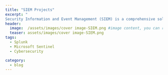 ```yaml
---
title: "SIEM Projects"
excerpt: "
Security Information and Event Management (SIEM) is a comprehensive solution that provides a holistic view of an organization's information security. SIEM systems aggregate and analyze data from various sources across your network, including security devices, systems, and applications."
header:
  image:  /assets/images/cover image-SIEM.png #image content, you can remove it if you want
  teaser: assets/images/cover image-SIEM.png
tags:
  - Splunk
  - Microsoft Sentinel
  - Cybersecurity

category:
  - blog
---
```




